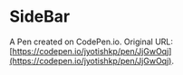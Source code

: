 # SideBar

A Pen created on CodePen.io. Original URL: [https://codepen.io/jyotishkp/pen/JjGwOqj](https://codepen.io/jyotishkp/pen/JjGwOqj).


